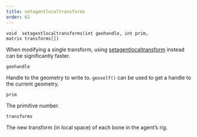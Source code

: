 ```yaml
---
title: setagentlocaltransforms
order: 61
---
```

`void  setagentlocaltransforms(int geohandle, int prim, matrix transforms[])`

When modifying a single transform, using [setagentlocaltransform](/en/houdini-vex/crowds/setagentlocaltransform "Overrides the local space transform of an agent primitive’s bone.") instead can be significantly faster.

`geohandle`

Handle to the geometry to write to. `geoself()` can be used to get a handle to the current geometry.

`prim`

The primitive number.

`transforms`

The new transform (in local space) of each bone in the agent’s rig.
